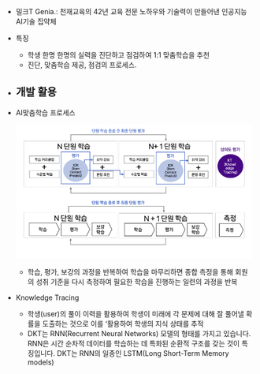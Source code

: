 - 밀크T Genia.: 천재교육의 42년 교육 전문 노하우와 기술력이 만들어낸 인공지능 AI기술 집약체
- 특징
    - 학생 한명 한명의 실력을 진단하고 점검하여 1:1 맞춤학습을 추천
    - 진단, 맞춤학습 제공, 점검의 프로세스.

- 개발 활용
    - 

- AI맞춤학습 프로세스

    ![alt text](image.png)

    - 학습, 평가, 보강의 과정을 반복하여 학습을 마무리하면 종합 측정을 통해 회원의 성취 기준을 다시 측정하여 필요한 학습을 진행하는 일련의 과정을 반복


- Knowledge Tracing
    - 학생(user)의 풀이 이력을 활용하여 학생이 미래에 각 문제에 대해 잘 풀어낼 확률을 도출하는 것으로 이를 ‘활용하여 학생의 지식 상태를 추적
    -  DKT는 RNN(Recurrent Neural Networks) 모델의 형태를 가지고 있습니다. RNN은 시간 순차적 데이터를 학습하는 데 특화된 순환적 구조를 갖는 것이 특징입니다. DKT는 RNN의 일종인 LSTM(Long Short-Term Memory models)
